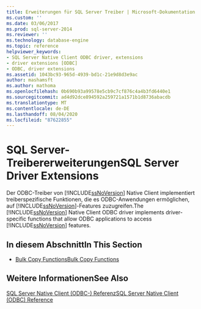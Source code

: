 ```yaml
---
title: Erweiterungen für SQL Server Treiber | Microsoft-Dokumentation
ms.custom: ''
ms.date: 03/06/2017
ms.prod: sql-server-2014
ms.reviewer: ''
ms.technology: database-engine
ms.topic: reference
helpviewer_keywords:
- SQL Server Native Client ODBC driver, extensions
- driver extensions [ODBC]
- ODBC, driver extensions
ms.assetid: 1043bc93-965d-4939-bd1c-21e9d8d3e9ac
author: mashamsft
ms.author: mathoma
ms.openlocfilehash: 0b690b93a99578e5cb9c7cf876c4a4b3fd6440e1
ms.sourcegitcommit: ad4d92dce894592a259721a1571b1d8736abacdb
ms.translationtype: MT
ms.contentlocale: de-DE
ms.lasthandoff: 08/04/2020
ms.locfileid: "87622855"
---
```

# <a name="sql-server-driver-extensions"></a><span data-ttu-id="5e4fe-102">SQL Server-Treibererweiterungen</span><span class="sxs-lookup"><span data-stu-id="5e4fe-102">SQL Server Driver Extensions</span></span>
  <span data-ttu-id="5e4fe-103">Der ODBC-Treiber von [!INCLUDE[ssNoVersion](../../includes/ssnoversion-md.md)] Native Client implementiert treiberspezifische Funktionen, die es ODBC-Anwendungen ermöglichen, auf [!INCLUDE[ssNoVersion](../../includes/ssnoversion-md.md)]-Features zuzugreifen.</span><span class="sxs-lookup"><span data-stu-id="5e4fe-103">The [!INCLUDE[ssNoVersion](../../includes/ssnoversion-md.md)] Native Client ODBC driver implements driver-specific functions that allow ODBC applications to access [!INCLUDE[ssNoVersion](../../includes/ssnoversion-md.md)] features.</span></span>  
  
## <a name="in-this-section"></a><span data-ttu-id="5e4fe-104">In diesem Abschnitt</span><span class="sxs-lookup"><span data-stu-id="5e4fe-104">In This Section</span></span>  
  
-   [<span data-ttu-id="5e4fe-105">Bulk Copy Functions</span><span class="sxs-lookup"><span data-stu-id="5e4fe-105">Bulk Copy Functions</span></span>](../../relational-databases/native-client-odbc-extensions-bulk-copy-functions/sql-server-driver-extensions-bulk-copy-functions.md)  
  
## <a name="see-also"></a><span data-ttu-id="5e4fe-106">Weitere Informationen</span><span class="sxs-lookup"><span data-stu-id="5e4fe-106">See Also</span></span>  
 [<span data-ttu-id="5e4fe-107">SQL Server Native Client &#40;ODBC-&#41; Referenz</span><span class="sxs-lookup"><span data-stu-id="5e4fe-107">SQL Server Native Client &#40;ODBC&#41; Reference</span></span>](../../../2014/database-engine/dev-guide/sql-server-native-client-odbc-reference.md)  
  
  
